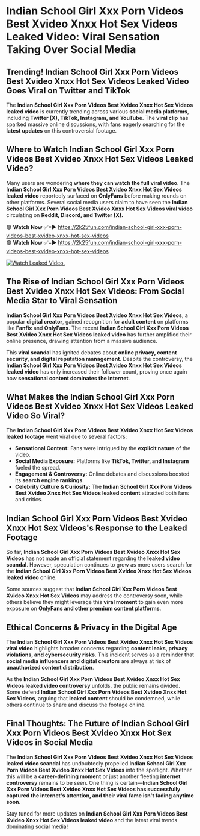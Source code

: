 # Indian School Girl Xxx Porn Videos Best Xvideo Xnxx Hot Sex Videos Leaked Video: Viral Sensation Taking Over Social Media

## **Trending! Indian School Girl Xxx Porn Videos Best Xvideo Xnxx Hot Sex Videos Leaked Video Goes Viral on Twitter and TikTok**
The **Indian School Girl Xxx Porn Videos Best Xvideo Xnxx Hot Sex Videos leaked video** is currently trending across various **social media platforms**, including **Twitter (X), TikTok, Instagram, and YouTube**. The **viral clip** has sparked massive online discussions, with fans eagerly searching for the **latest updates** on this controversial footage.

## **Where to Watch Indian School Girl Xxx Porn Videos Best Xvideo Xnxx Hot Sex Videos Leaked Video?**
Many users are wondering **where they can watch the full viral video**. The **Indian School Girl Xxx Porn Videos Best Xvideo Xnxx Hot Sex Videos leaked video** reportedly surfaced on **OnlyFans** before making rounds on other platforms. Several social media users claim to have seen the **Indian School Girl Xxx Porn Videos Best Xvideo Xnxx Hot Sex Videos viral video** circulating on **Reddit, Discord, and Twitter (X).**

🟢 **Watch Now** ✅=► https://2k25fun.com/indian-school-girl-xxx-porn-videos-best-xvideo-xnxx-hot-sex-videos  
🟢 **Watch Now** ✅=► https://2k25fun.com/indian-school-girl-xxx-porn-videos-best-xvideo-xnxx-hot-sex-videos  

[![Watch Leaked Video.](https://miro.medium.com/v2/resize:fit:828/format:webp/1*cilzJN44JGOrTw9NJCrNHA.gif "Watch Leaked Video")](https://2k25fun.com/indian-school-girl-xxx-porn-videos-best-xvideo-xnxx-hot-sex-videos)

## **The Rise of Indian School Girl Xxx Porn Videos Best Xvideo Xnxx Hot Sex Videos: From Social Media Star to Viral Sensation**
**Indian School Girl Xxx Porn Videos Best Xvideo Xnxx Hot Sex Videos**, a popular **digital creator**, gained recognition for **adult content** on platforms like **Fanfix** and **OnlyFans**. The recent **Indian School Girl Xxx Porn Videos Best Xvideo Xnxx Hot Sex Videos leaked video** has further amplified their online presence, drawing attention from a massive audience.

This **viral scandal** has ignited debates about **online privacy, content security, and digital reputation management**. Despite the controversy, the **Indian School Girl Xxx Porn Videos Best Xvideo Xnxx Hot Sex Videos leaked video** has only increased their follower count, proving once again how **sensational content dominates the internet**.

## **What Makes the Indian School Girl Xxx Porn Videos Best Xvideo Xnxx Hot Sex Videos Leaked Video So Viral?**
The **Indian School Girl Xxx Porn Videos Best Xvideo Xnxx Hot Sex Videos leaked footage** went viral due to several factors:
- **Sensational Content:** Fans were intrigued by the **explicit nature** of the video.
- **Social Media Exposure:** Platforms like **TikTok, Twitter, and Instagram** fueled the spread.
- **Engagement & Controversy:** Online debates and discussions boosted its **search engine rankings**.
- **Celebrity Culture & Curiosity:** The **Indian School Girl Xxx Porn Videos Best Xvideo Xnxx Hot Sex Videos leaked content** attracted both fans and critics.

## **Indian School Girl Xxx Porn Videos Best Xvideo Xnxx Hot Sex Videos's Response to the Leaked Footage**
So far, **Indian School Girl Xxx Porn Videos Best Xvideo Xnxx Hot Sex Videos** has not made an official statement regarding the **leaked video scandal**. However, speculation continues to grow as more users search for the **Indian School Girl Xxx Porn Videos Best Xvideo Xnxx Hot Sex Videos leaked video** online.

Some sources suggest that **Indian School Girl Xxx Porn Videos Best Xvideo Xnxx Hot Sex Videos** may address the controversy soon, while others believe they might leverage this **viral moment** to gain even more exposure on **OnlyFans and other premium content platforms**.

## **Ethical Concerns & Privacy in the Digital Age**
The **Indian School Girl Xxx Porn Videos Best Xvideo Xnxx Hot Sex Videos viral video** highlights broader concerns regarding **content leaks, privacy violations, and cybersecurity risks**. This incident serves as a reminder that **social media influencers and digital creators** are always at risk of **unauthorized content distribution**.

As the **Indian School Girl Xxx Porn Videos Best Xvideo Xnxx Hot Sex Videos leaked video controversy** unfolds, the public remains divided. Some defend **Indian School Girl Xxx Porn Videos Best Xvideo Xnxx Hot Sex Videos**, arguing that **leaked content** should be condemned, while others continue to share and discuss the footage online.

## **Final Thoughts: The Future of Indian School Girl Xxx Porn Videos Best Xvideo Xnxx Hot Sex Videos in Social Media**
The **Indian School Girl Xxx Porn Videos Best Xvideo Xnxx Hot Sex Videos leaked video scandal** has undoubtedly propelled **Indian School Girl Xxx Porn Videos Best Xvideo Xnxx Hot Sex Videos** into the spotlight. Whether this will be a **career-defining moment** or just another fleeting **internet controversy** remains to be seen. One thing is certain—**Indian School Girl Xxx Porn Videos Best Xvideo Xnxx Hot Sex Videos has successfully captured the internet's attention, and their viral fame isn't fading anytime soon.**

Stay tuned for more updates on **Indian School Girl Xxx Porn Videos Best Xvideo Xnxx Hot Sex Videos leaked video** and the latest viral trends dominating social media!